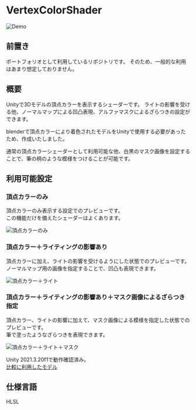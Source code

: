 # VertexColorShader
![Demo](https://github.com/user-attachments/assets/003d4bdd-f720-4295-999d-6bb5cbb0468d)



## 前置き
ポートフォリオとして利用しているリポジトリです。
そのため、一般的な利用はあまり想定しておりません。

## 概要
Unityで3Dモデルの頂点カラーを表示するシェーダーです。 
ライトの影響を受ける他、ノーマルマップによる凹凸表現、アルファマスクによるざらつきの設定ができます。  

blenderで頂点カラーにより着色されたモデルをUnityで使用する必要があったため、作成いたしました。

通常の頂点カラーシェーダーとして利用可能な他、白黒のマスク画像を設定することで、筆の柄のような模様をつけることが可能です。

## 利用可能設定
### 頂点カラーのみ
頂点カラーのみ表示する設定でのプレビューです。  
この機能だけを備えたシェーダーはよくあります。  

![頂点カラーのみ](https://github.com/user-attachments/assets/ac243222-5eab-4f54-b369-707dcf7215ff)



### 頂点カラー＋ライティングの影響あり
頂点カラーに加え、ライトの影響を受けるようにした状態でのプレビューです。  
ノーマルマップ用の画像を指定することで、凹凸も表現できます。  

![頂点カラー＋ライト](https://github.com/user-attachments/assets/12fa077a-6a0e-4204-9621-43596e874171)



### 頂点カラー＋ライティングの影響あり＋マスク画像によるざらつき指定
頂点カラー、ライトの影響に加えて、マスク画像による模様を指定した状態でのプレビューです。  
筆で塗ったようなざらつきを表現できます。  

![頂点カラー＋ライト＋マスク](https://github.com/user-attachments/assets/c084b526-1d79-47b3-86b6-4ce339c3728a)



Unity 2021.3.20f1で動作確認済み。  
[比較に利用したモデル](https://sketchfab.com/3d-models/van-gogh-d828cf07eacd4f14bb48576731ec7833)

## 仕様言語
HLSL
